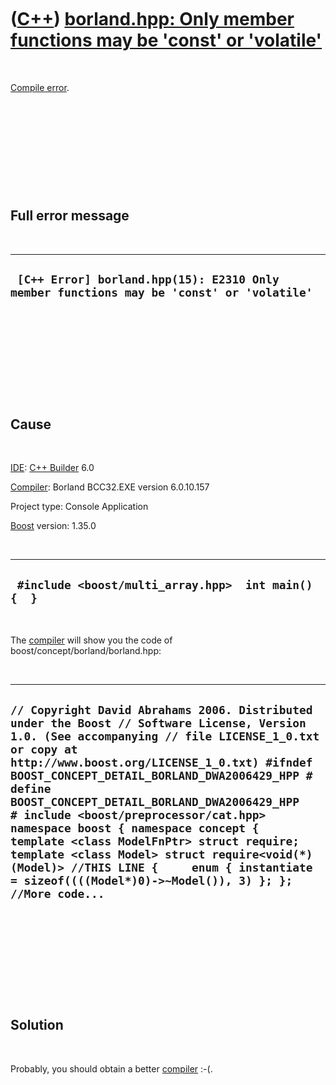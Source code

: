 



 

 

 

 

 

([C++](Cpp.md)) [borland.hpp: Only member functions may be 'const' or 'volatile'](CppCompileErrorBorlandHppOnlyMemberFunctionsMayBeConstOrVolatile.md)
========================================================================================================================================================

 

[Compile error](CppCompileError.md).

 

 

 

 

 

Full error message
------------------

 

  ------------------------------------------------------------------------------------------
  ` [C++ Error] borland.hpp(15): E2310 Only member functions may be 'const' or 'volatile'`
  ------------------------------------------------------------------------------------------

 

 

 

 

 

Cause
-----

 

[IDE](CppIde.md): [C++ Builder](CppBuilder.md) 6.0

[Compiler](CppCompiler.md): Borland BCC32.EXE version 6.0.10.157

Project type: Console Application

[Boost](CppBoost.md) version: 1.35.0

 

  ------------------------------------------------------
  ` #include <boost/multi_array.hpp>  int main() {  }`
  ------------------------------------------------------

 

The [compiler](CppCompiler.md) will show you the code of
boost/concept/borland/borland.hpp:

 

  -------------------------------------------------------------------------------------------------------------------------------------------------------------------------------------------------------------------------------------------------------------------------------------------------------------------------------------------------------------------------------------------------------------------------------------------------------------------------------------------------------------------------------------------------------------------------------------------------
  ` // Copyright David Abrahams 2006. Distributed under the Boost // Software License, Version 1.0. (See accompanying // file LICENSE_1_0.txt or copy at http://www.boost.org/LICENSE_1_0.txt) #ifndef BOOST_CONCEPT_DETAIL_BORLAND_DWA2006429_HPP # define BOOST_CONCEPT_DETAIL_BORLAND_DWA2006429_HPP   # include <boost/preprocessor/cat.hpp>   namespace boost { namespace concept {   template <class ModelFnPtr> struct require;   template <class Model> struct require<void(*)(Model)> //THIS LINE {     enum { instantiate = sizeof((((Model*)0)->~Model()), 3) }; };   //More code... `
  -------------------------------------------------------------------------------------------------------------------------------------------------------------------------------------------------------------------------------------------------------------------------------------------------------------------------------------------------------------------------------------------------------------------------------------------------------------------------------------------------------------------------------------------------------------------------------------------------

 

 

 

 

 

Solution
--------

 

Probably, you should obtain a better [compiler](CppCompiler.md) :-(.

 

 

 

 

 





 



